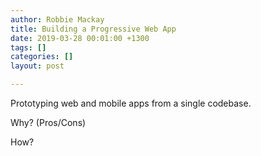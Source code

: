 ```yaml
---
author: Robbie Mackay
title: Building a Progressive Web App
date: 2019-03-28 00:01:00 +1300
tags: []
categories: []
layout: post

---
```

Prototyping web and mobile apps from a single codebase. 

Why? (Pros/Cons)

How?